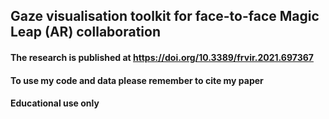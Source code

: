 ## Gaze visualisation toolkit for face-to-face Magic Leap (AR) collaboration
#### The research is published at https://doi.org/10.3389/frvir.2021.697367
#### To use my code and data please remember to cite my paper
#### Educational use only
 
